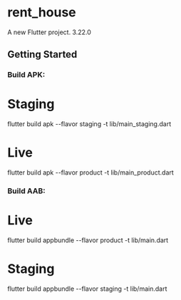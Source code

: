 # rent_house

A new Flutter project.
3.22.0
## Getting Started

### Build APK:
# Staging
flutter build apk --flavor staging -t lib/main_staging.dart
# Live
flutter build apk --flavor product -t lib/main_product.dart

### Build AAB:
# Live
flutter build appbundle --flavor product -t lib/main.dart
# Staging
flutter build appbundle --flavor staging -t lib/main.dart